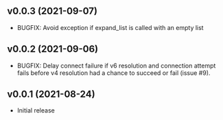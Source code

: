 ## v0.0.3 (2021-09-07)

* BUGFIX: Avoid exception if expand_list is called with an empty list

## v0.0.2 (2021-09-06)

* BUGFIX: Delay connect failure if v6 resolution and connection attempt fails
  before v4 resolution had a chance to succeed or fail (issue #9).

## v0.0.1 (2021-08-24)

* Initial release
